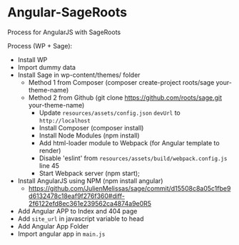 # Angular-SageRoots
Process for AngularJS with SageRoots

Process (WP + Sage):
- Install WP
- Import dummy data
- Install Sage in wp-content/themes/ folder
	- Method 1 from Composer (composer create-project roots/sage your-theme-name)
	- Method 2 from Github (git clone https://github.com/roots/sage.git your-theme-name)
		- Update `resources/assets/config.json` `devUrl` to `http://localhost`
		- Install Composer (composer install)
		- Install Node Modules (npm install)
		- Add html-loader module to Webpack (for Angular template to render)
		- Disable 'eslint' from `resources/assets/build/webpack.config.js` line 45
		- Start Webpack server (npm start);
- Install AngularJS using NPM (npm install angular)
	- https://github.com/JulienMelissas/sage/commit/d15508c8a05c1fbe9d6132478c18eaf9f276f360#diff-2f6122efd8ec361e239562ca4874a9e0R5
- Add Angular APP to Index and 404 page
      <div ng-app="app">
        <siteurl url="'<?php echo site_url(); ?>'"></siteurl>
        <ui-view></ui-view>
      </div>
- Add `site_url` in javascript variable to head
- Add Angular App Folder
- Import angular app in `main.js`
